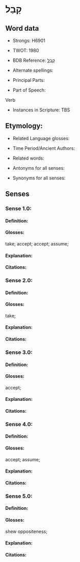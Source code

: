 # קָבַל

<!-- Status: S2="NeedsEdits" -->
<!-- Lexica used for edits:   -->

## Word data

* Strongs: H6901

* TWOT: 1980

* BDB Reference: [קָבַל](rc://en/bdb/dict/s.ae.aa)

* Alternate spellings:

* Principal Parts:

* Part of Speech:

Verb

* Instances in Scripture: TBS

## Etymology:

* Related Language glosses:

* Time Period/Ancient Authors:

* Related words:

* Antonyms for all senses:

* Synonyms for all senses:

## Senses

### Sense 1.0:

#### Definition:

#### Glosses:

take; accept; accept; assume; 

#### Explanation:

#### Citations:



### Sense 2.0:

#### Definition:

#### Glosses:

take; 

#### Explanation:

#### Citations:



### Sense 3.0:

#### Definition:

#### Glosses:

accept; 

#### Explanation:

#### Citations:



### Sense 4.0:

#### Definition:

#### Glosses:

accept; assume; 

#### Explanation:

#### Citations:



### Sense 5.0:

#### Definition:

#### Glosses:

shew oppositeness; 

#### Explanation:

#### Citations:



